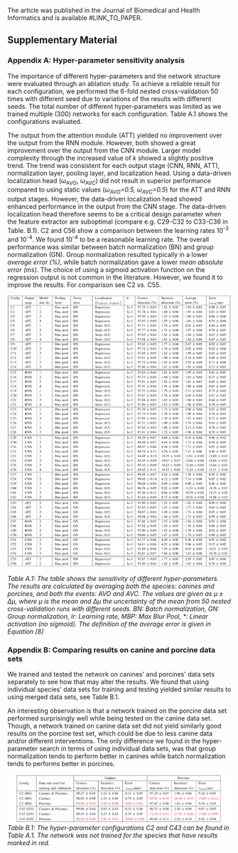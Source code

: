 <!---
The article is sent for publication in the Journal of Biomedical and Health Informatics.
-->

<!---
The article was published in the Journal of Biomedical and Health Informatics and is available 
[online](https://ieeexplore.ieee.org/document/9216477).
-->

The article was published in the Journal of Biomedical and Health Informatics and is available #LINK_TO_PAPER.

## Supplementary Material


### Appendix A: Hyper-parameter sensitivity analysis

The importance of different hyper-parameters and the network structure were evaluated through an ablation study. To achieve a reliable result for each configuration, we performed the 6-fold nested cross-validation 50 times with different seed due to variations of the results with different seeds. The total number of different hyper-parameters was limited as we trained multiple (300) networks for each configuration. Table A.1 shows the configurations evaluated.

The output from the attention module (ATT) yielded no improvement over the output from the RNN module. However, both showed a great improvement over the output from the CNN module. Larger model complexity through the increased value of *k* showed a slightly positive trend. The trend was consistent for each output stage (CNN, RNN, ATT), normalization layer, pooling layer, and localization head. Using a data-driven localization head (&omega;<sub>AVO</sub>, &omega;<sub>AVC</sub>) did not result in superior performance compared to using static values (*&omega;<sub>AVO</sub>=0.5, &omega;<sub>AVC</sub>=0.5*) for the ATT and RNN output stages. However, the data-driven localization head showed enhanced performance in the output from the CNN stage. The data-driven localization head therefore seems to be a critical design parameter when the feature extractor are suboptimal (compare e.g. C29-C32 to C33-C36 in Table. B.1). C2 and C56 show a comparison between the learning rates 10<sup>-3</sup> and 10<sup>-4</sup>. We found 10<sup>-4</sup> to be a reasonable learning rate. The overall performance was similar between batch normalization (BN) and group normalization (GN). Group normalization resulted typically in a lower *average error (%)*, while batch normalization gave a lower *mean absolute error (ms)*. The choice of using a sigmoid activation function on the regression output is not common in the literature. However, we found it to improve the results. For comparison see C2 vs. C55.

![Example Workflow](./images/ablation_studies_large.png)

*Table A.1: The table shows the sensitivity of different hyper-parameters. The results are calculated by averaging both the species: canines and porcines, and both the events: AVO and AVC. The values are given as &mu; &plusmn; &Delta;&mu;, where &mu; is the mean and &Delta;&mu; the uncertainty of the mean from 50 nested cross-validation runs with different seeds. BN: Batch normalization, GN: Group normalization, lr: Learning rate, MBP: Max Blur Pool, \*: Linear activation (no sigmoid). The definition of the average error is given in Equation [8]*


### Appendix B: Comparing results on canine and porcine data sets

We trained and tested the network on canines' and porcines' data sets separately to see how that may alter the results. We found that using individual species' data sets for training and testing yielded similar results to using merged data sets, see Table B.1.

An interesting observation is that a network trained on the porcine data set performed surprisingly well while being tested on the canine data set. Though, a network trained on canine data set did not yield similarly good results on the porcine test set, which could be due to less canine data and/or different interventions. The only difference we found in the hyper-parameter search in terms of using individual data sets, was that group normalization tends to perform better in canines while batch normalization tends to performs better in porcines.

![Example Workflow](./images/result_species.png)
*Table B.1: The hyper-parameter configurations C2 and C43 can be found in Table A.1. The network was not trained for the species that have results marked in red.*

